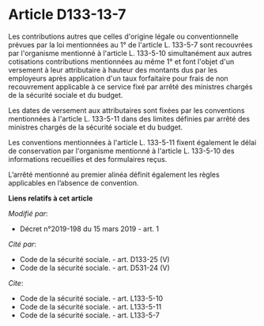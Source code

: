 # Article D133-13-7

Les contributions autres que celles d'origine légale ou conventionnelle prévues par la loi mentionnées au 1° de l'article L.
133-5-7 sont recouvrées par l'organisme mentionné à l'article L. 133-5-10 simultanément aux autres cotisations contributions
mentionnées au même 1° et font l'objet d'un versement à leur attributaire à hauteur des montants dus par les employeurs après
application d'un taux forfaitaire pour frais de non recouvrement applicable à ce service fixé par arrêté des ministres
chargés de la sécurité sociale et du budget.

Les dates de versement aux attributaires sont fixées par les conventions mentionnées à l'article L. 133-5-11 dans des limites
définies par arrêté des ministres chargés de la sécurité sociale et du budget.

Les conventions mentionnées à l'article L. 133-5-11 fixent également le délai de conservation par l'organisme mentionné à
l'article L. 133-5-10 des informations recueillies et des formulaires reçus.

L’arrêté mentionné au premier alinéa définit également les règles applicables en l’absence de convention.

**Liens relatifs à cet article**

_Modifié par_:

  - Décret n°2019-198 du 15 mars 2019 - art. 1

_Cité par_:

  - Code de la sécurité sociale. - art. D133-25 (V)
  - Code de la sécurité sociale. - art. D531-24 (V)

_Cite_:

  - Code de la sécurité sociale. - art. L133-5-10
  - Code de la sécurité sociale. - art. L133-5-11
  - Code de la sécurité sociale. - art. L133-5-7
